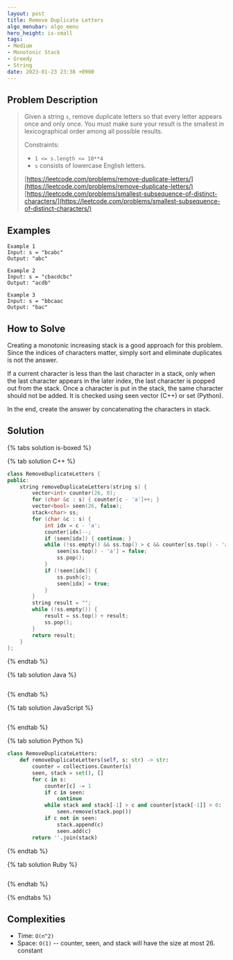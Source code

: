 ```yaml
---
layout: post
title: Remove Duplicate Letters
algo_menubar: algo_menu
hero_height: is-small
tags:
- Medium
- Monotonic Stack
- Greedy
- String
date: 2023-01-23 23:38 +0900
---
```

## Problem Description
> Given a string `s`, remove duplicate letters so that every letter appears once and only once. You must make sure your
> result is the smallest in lexicographical order among all possible results.
>
> Constraints:
> - `1 <= s.length <= 10**4`
> - `s` consists of lowercase English letters.
>
> [https://leetcode.com/problems/remove-duplicate-letters/](https://leetcode.com/problems/remove-duplicate-letters/)
> [https://leetcode.com/problems/smallest-subsequence-of-distinct-characters/](https://leetcode.com/problems/smallest-subsequence-of-distinct-characters/)

## Examples
```
Example 1
Input: s = "bcabc"
Output: "abc"
```

```
Example 2
Input: s = "cbacdcbc"
Output: "acdb"
```

```
Example 3
Input: s = "bbcaac
Output: "bac"
```

## How to Solve
Creating a monotonic increasing stack is a good approach for this problem.
Since the indices of characters matter, simply sort and eliminate duplicates is not the answer.

If a current character is less than the last character in a stack, only when the last character appears in the
later index, the last character is popped out from the stack.
Once a character is put in the stack, the same character should not be added.
It is checked using seen vector (C++) or set (Python).

In the end, create the answer by concatenating the characters in stack.

## Solution

{% tabs solution is-boxed %}

{% tab solution C++ %}
```cpp
class RemoveDuplicateLetters {
public:
    string removeDuplicateLetters(string s) {
        vector<int> counter(26, 0);
        for (char &c : s) { counter[c - 'a']++; }
        vector<bool> seen(26, false);
        stack<char> ss;
        for (char &c : s) {
            int idx = c - 'a';
            counter[idx]--;
            if (seen[idx]) { continue; }
            while (!ss.empty() && ss.top() > c && counter[ss.top() - 'a'] > 0) {
                seen[ss.top() - 'a'] = false;
                ss.pop();
            }
            if (!seen[idx]) {
                ss.push(c);
                seen[idx] = true;
            }
        }
        string result = "";
        while (!ss.empty()) {
            result = ss.top() + result;
            ss.pop();
        }
        return result;
    }
};
```
{% endtab %}

{% tab solution Java %}
```java

```
{% endtab %}

{% tab solution JavaScript %}
```js

```
{% endtab %}

{% tab solution Python %}
```python
class RemoveDuplicateLetters:
    def removeDuplicateLetters(self, s: str) -> str:
        counter = collections.Counter(s)
        seen, stack = set(), []
        for c in s:
            counter[c] -= 1
            if c in seen:
                continue
            while stack and stack[-1] > c and counter[stack[-1]] > 0:
                seen.remove(stack.pop())
            if c not in seen:
                stack.append(c)
                seen.add(c)
        return ''.join(stack)
```
{% endtab %}

{% tab solution Ruby %}
```ruby

```
{% endtab %}

{% endtabs %}



## Complexities
- Time: `O(n^2)`
- Space: `O(1)` -- counter, seen, and stack will have the size at most 26. constant 
